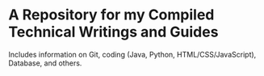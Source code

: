 # A Repository for my Compiled Technical Writings and Guides
Includes information on Git, coding (Java, Python, HTML/CSS/JavaScript), Database, and others.
